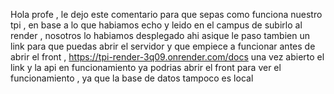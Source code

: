 Hola profe , le dejo este comentario para que sepas como funciona nuestro tpi , en base a lo que habiamos echo y leido en el campus de subirlo al render , nosotros lo habiamos desplegado ahi
asique le paso tambien un link para que puedas abrir el servidor y que empiece a funcionar antes de abrir el front , https://tpi-render-3q09.onrender.com/docs 
una vez abierto el link y la api en funcionamiento ya podrias abrir el front para ver el funcionamiento , ya que la base de datos tampoco es local 
